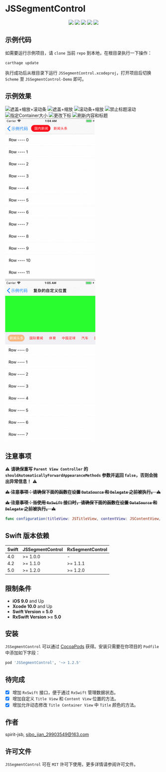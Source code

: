 # JSSegmentControl

<p align="center">
<a href="https://github.com/apple/swift"><img src="https://img.shields.io/badge/language-swift-red.svg"></a>
<a href="https://github.com/apple/swift"><img src="https://img.shields.io/badge/swift%20version-5.0-orange.svg"></a>
<a href="https://github.com/spirit-jsb/JSSegmentControl"><img src="https://img.shields.io/cocoapods/v/JSSegmentControl.svg?style=flat"></a>
<a href="https://github.com/spirit-jsb/JSSegmentControl/blob/master/LICENSE"><img src="https://img.shields.io/cocoapods/l/JSSegmentControl.svg?style=flat"></a>
<a href="https://cocoapods.org/pods/JSSegmentControl"><img src="https://img.shields.io/cocoapods/p/JSSegmentControl.svg?style=flat"></a>
</p>

## 示例代码

如需要运行示例项目，请 `clone` 当前 `repo` 到本地，在根目录执行一下操作：

```
carthage update
```

执行成功后从根目录下运行 `JSSegmentControl.xcodeproj`，打开项目后切换 `Scheme` 至 `JSSegmentControl-Demo` 即可。

## 示例效果
![遮盖+缩放+滚动条](./Images/遮盖+缩放+滚动条.gif)
![遮盖+缩放](./Images/遮盖+缩放.gif)
![滚动条+缩放](./Images/滚动条+缩放.gif)
![禁止标题滚动](./Images/禁止标题滚动.gif)
![指定Container大小](./Images/指定Container大小.gif)
![更改下标](./Images/更改下标.gif)
![刷新内容和标题](./Images/刷新内容和标题.gif)
![自定义位置](./Images/自定义位置.gif)
![复杂的自定义位置](./Images/复杂的自定义位置.gif)

## 注意事项

⚠️ **请确保重写 `Parent View Controller` 的 `shouldAutomaticallyForwardAppearanceMethods` 参数并返回 `false`，否则会抛出异常信息！** ⚠️

~~⚠️ **注意事项：请确保下面的函数在设置 `DataSource` 和 `Delegate` 之前被执行。** ⚠️~~

~~⚠️ **注意事项：当使用 `RxSwift` 接口时，请确保下面的函数在设置 `DataSource` 和 `Delegate` 之前被执行。** ⚠️~~
```swift
func configuration(titleView: JSTitleView, contentView: JSContentView, completionHandle: CompletionHandle? = nil)
```

## Swift 版本依赖
| Swift | JSSegmentControl | RxSegmentControl |
| ------| -----------------| -----------------|
| 4.0   | >= 1.0.0         | -                |
| 4.2   | >= 1.1.0         | >= 1.1.1         |
| 5.0   | >= 1.2.0         | >= 1.2.0         |

## 限制条件
* **iOS 9.0** and Up
* **Xcode 10.0** and Up
* **Swift Version = 5.0**
* **RxSwift Version >= 5.0**

## 安装

`JSSegmentControl` 可以通过 [CocoaPods](https://cocoapods.org) 获得。安装只需要在你项目的 `Podfile` 中添加如下字段：

```ruby
pod 'JSSegmentControl', '~> 1.2.5'
```

## 待完成

- [x] 增加 `RxSwift` 接口，便于通过 `RxSwift` 管理数据状态。
- [x] 增加自定义 `Title View` 和 `Content View` 位置的方法。
- [x] 增加允许动态修改 `Title Container View` 中 `Title` 颜色的方法。

## 作者

spirit-jsb, sibo_jian_29903549@163.com

## 许可文件

`JSSegmentControl` 可在 `MIT` 许可下使用，更多详情请参阅许可文件。

